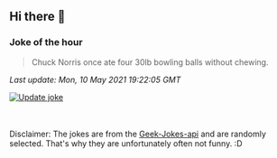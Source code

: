 ## Hi there 👋

### Joke of the hour
<!-- joke -->
>Chuck Norris once ate four 30lb bowling balls without chewing.
<!-- /joke -->

*Last update: Mon, 10 May 2021 19:22:05 GMT*

[![Update joke](https://github.com/nclskfm/nclskfm/actions/workflows/joke.yml/badge.svg)](https://github.com/nclskfm/nclskfm/actions/workflows/joke.yml)

<br><br>
Disclaimer: The jokes are from the [Geek-Jokes-api](https://github.com/sameerkumar18/geek-joke-api) and are randomly selected. That's why they are unfortunately often not funny. :D
